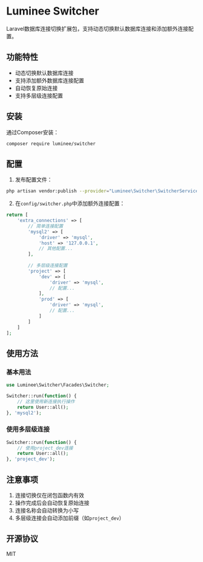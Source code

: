 # Luminee Switcher

Laravel数据库连接切换扩展包，支持动态切换默认数据库连接和添加额外连接配置。

## 功能特性

- 动态切换默认数据库连接
- 支持添加额外数据库连接配置
- 自动恢复原始连接
- 支持多层级连接配置

## 安装

通过Composer安装：

```bash
composer require luminee/switcher
```

## 配置

1. 发布配置文件：

```bash
php artisan vendor:publish --provider="Luminee\Switcher\SwitcherServiceProvider"
```

2. 在`config/switcher.php`中添加额外连接配置：

```php
return [
    'extra_connections' => [
        // 简单连接配置
        'mysql2' => [
            'driver' => 'mysql',
            'host' => '127.0.0.1',
            // 其他配置...
        ],
        
        // 多层级连接配置
        'project' => [
            'dev' => [
                'driver' => 'mysql',
                // 配置...
            ],
            'prod' => [
                'driver' => 'mysql',
                // 配置...
            ]
        ]
    ]
];
```

## 使用方法

### 基本用法

```php
use Luminee\Switcher\Facades\Switcher;

Switcher::run(function() {
    // 这里使用新连接执行操作
    return User::all();
}, 'mysql2');
```

### 使用多层级连接

```php
Switcher::run(function() {
    // 使用project_dev连接
    return User::all();
}, 'project_dev');
```

## 注意事项

1. 连接切换仅在闭包函数内有效
2. 操作完成后会自动恢复原始连接
3. 连接名称会自动转换为小写
4. 多层级连接会自动添加前缀（如`project_dev`）

## 开源协议

MIT